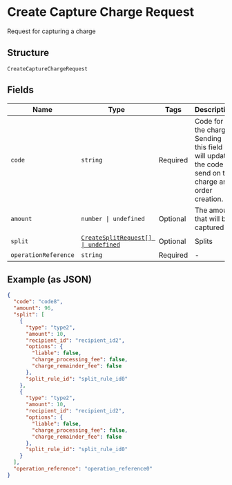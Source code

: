 
# Create Capture Charge Request

Request for capturing a charge

## Structure

`CreateCaptureChargeRequest`

## Fields

| Name | Type | Tags | Description |
|  --- | --- | --- | --- |
| `code` | `string` | Required | Code for the charge. Sending this field will update the code send on the charge and order creation. |
| `amount` | `number \| undefined` | Optional | The amount that will be captured |
| `split` | [`CreateSplitRequest[] \| undefined`](../../doc/models/create-split-request.md) | Optional | Splits |
| `operationReference` | `string` | Required | - |

## Example (as JSON)

```json
{
  "code": "code8",
  "amount": 96,
  "split": [
    {
      "type": "type2",
      "amount": 10,
      "recipient_id": "recipient_id2",
      "options": {
        "liable": false,
        "charge_processing_fee": false,
        "charge_remainder_fee": false
      },
      "split_rule_id": "split_rule_id0"
    },
    {
      "type": "type2",
      "amount": 10,
      "recipient_id": "recipient_id2",
      "options": {
        "liable": false,
        "charge_processing_fee": false,
        "charge_remainder_fee": false
      },
      "split_rule_id": "split_rule_id0"
    }
  ],
  "operation_reference": "operation_reference0"
}
```

